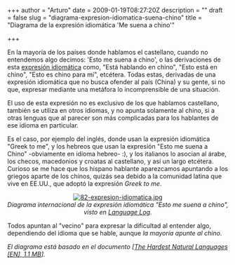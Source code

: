 +++
author = "Arturo"
date = 2009-01-19T08:27:20Z
description = ""
draft = false
slug = "diagrama-expresion-idiomatica-suena-chino"
title = "Diagrama de la expresión idiomática 'Me suena a chino'"

+++

<p>En la mayoría de los países donde hablamos el castellano, cuando no entendemos algo decimos: 'Esto me suena a chino', o las derivaciones de esta <a href="http://geek.cl/wp-content/uploads/2009/01/que-son-las-expresiones-idiomaticas">expresión idiomática</a> como, "Está hablando en chino", "Esto está en chino", "Esto es chino para mí", etcétera. Todas estas, derivadas de una expresión idiomática que no busca ofender al país (China) y su gente, si no que, expresar mediante una metáfora lo incomprensible de una situación.</p>

<p>El uso de esta expresión no es exclusivo de los que hablamos castellano, también se utiliza en otros idiomas, y no apunta solamente al chino, si a otras lenguas que al parecer son más complicadas para los hablantes de ese idioma en particular.</p>

<p>Es el caso, por ejemplo del inglés, donde usan la expresión idiomática "Greek to me", y los hebreos que  usan la expresión "Esto me suena a Chino" -obviamente en idioma hebreo- :), y los italianos lo asocian al árabe, los checos, macedonios y croatas al castellano,  y así un largo etcétera. Curioso se me hace que los hispano hablante aparezcamos apuntando a los griegos aparte de los chinos, quizás sea debido a la comunidad latina que vive en EE.UU., que adoptó la expresión <em>Greek to me</em>.</p>

<p align="center"><a href="http://geek.cl/wp-content/uploads/2009/01/graph2a.png"><img src="http://geeksan.com/wp-content/uploads/import/82-expresion-idiomatica.jpg" alt="82-expresion-idiomatica.jpg" /></a><br /><cite>Diagrama internacional de la expresión idiomática "Esto me suena a chino", visto en <a href="http://geek.cl/wp-content/uploads/2009/01/?p=1024">Language Log</a>.</cite></p>

<p>Todos apuntan al "vecino" para expresar la dificultad al entender algo, dependiendo del idioma que se hable, aunque <em>la mayoría apunte al chino</em>.</p>

<p><em>El diagrama está basado en el documento [<a href="http://geek.cl/wp-content/uploads/2009/01/hardest.pdf">The Hardest Natural Languages [EN], 1.1 MB</a>].</em></p>
